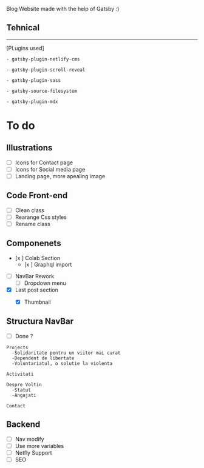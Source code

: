 Blog Website made with the help of Gatsby :)

## Tehnical 

---

[PLugins used]
~~~
- gatsby-plugin-netlify-cms
  
- gatsby-plugin-scroll-reveal

- gatsby-plugin-sass
  
- gatsby-source-filesystem
  
- gatsby-plugin-mdx

~~~
# To do
## Illustrations
- [ ] Icons for Contact page
- [ ] Icons for Social media page
- [ ] Landing page, more apealing image

## Code Front-end 
- [ ] Clean class
- [ ] Rearange Css styles
- [ ] Rename class
## Componenets
- [x ] Colab Section
  - [x ] Graphql import
- [ ] NavBar Rework 
  - [ ] Dropdown menu
- [x] Last post section
  - [x] Thumbnail


## Structura NavBar
- [ ] Done ?
```
Projects
  -Solidaritate pentru un viitor mai curat
  -Dependent de libertate
  -Voluntariatul, o solutie la violenta

Activitati

Despre Voltin
  -Statut
  -Angajati

Contact
```
## Backend
- [ ] Nav modify 
- [ ] Use more variables
- [ ] Netfly Support
- [ ] SEO
